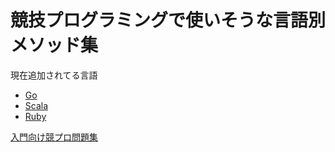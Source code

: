 # 競技プログラミングで使いそうな言語別メソッド集

現在追加されてる言語

- [Go](https://github.com/JpnLavender/CompetitionProgrammingDic/blob/master/Go.md)
- [Scala](https://github.com/JpnLavender/CompetitionProgrammingDic/blob/master/Scala.md)
- [Ruby](https://github.com/JpnLavender/CompetitionProgrammingDic/blob/master/Ruby.md)

[入門向け競プロ問題集](https://github.com/mystasly48/ProgrammingQuestion)
